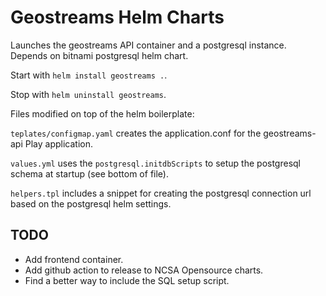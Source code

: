 # Geostreams Helm Charts

Launches the geostreams API container and a postgresql instance. Depends on bitnami postgresql helm chart.

Start with `helm install geostreams .`. 

Stop with `helm uninstall geostreams`.

Files modified on top of the helm boilerplate:

`teplates/configmap.yaml` creates the application.conf for the geostreams-api Play application.

`values.yml` uses the `postgresql.initdbScripts` to setup the postgresql schema at startup (see bottom of file).

`helpers.tpl` includes a snippet for creating the postgresql connection url based on the postgresql helm settings.

## TODO

- Add frontend container.
- Add github action to release to NCSA Opensource charts.
- Find a better way to include the SQL setup script.
